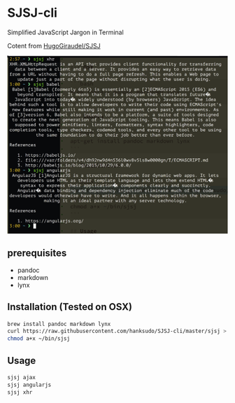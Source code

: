 # SJSJ-cli

Simplified JavaScript Jargon in Terminal

Cotent from [HugoGiraudel/SJSJ](https://github.com/HugoGiraudel/SJSJ)

![](https://github.com/hanksudo/SJSJ-cli/blob/master/screenshot.png)

## prerequisites

- pandoc
- markdown
- lynx

## Installation (Tested on OSX)

```bash
brew install pandoc markdown lynx
curl https://raw.githubusercontent.com/hanksudo/SJSJ-cli/master/sjsj > ~/bin/sjsj
chmod a+x ~/bin/sjsj
```

## Usage

```bash
sjsj ajax
sjsj angularjs
sjsj xhr
```
